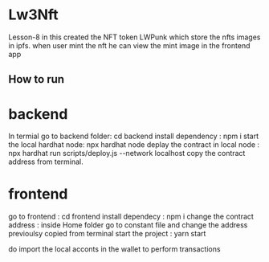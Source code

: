 # Lw3Nft

Lesson-8 in this created the NFT token LWPunk which store the nfts images in ipfs. when user mint the nft he can view the mint image in the frontend app

## How to run

# backend

In termial
go to backend folder: cd backend
install dependency : npm i
start the local hardhat node: npx hardhat node
deplay the contract in local node : npx hardhat run scripts/deploy.js --network localhost
copy the contract address from terminal.

# frontend

go to frontend : cd frontend
install dependecy : npm i
change the contract address : inside Home folder go to constant file and change the address previoulsy copied from terminal
start the project : yarn start

do import the local acconts in the wallet to perform transactions
